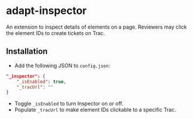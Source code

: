 # adapt-inspector

An extension to inspect details of elements on a page. Reviewers may click the element IDs to create tickets on Trac.

## Installation

* Add the following JSON to `config.json`:
```json
"_inspector": {
	"_isEnabled": true,
	"_tracUrl": ""
}
```

* Toggle `_isEnabled` to turn Inspector on or off.
* Populate `_tracUrl` to make element IDs clickable to a specific Trac.